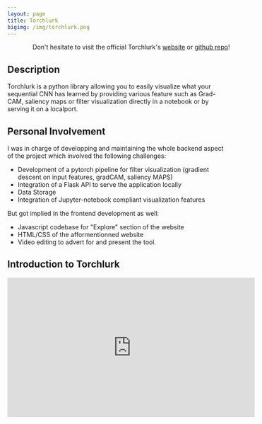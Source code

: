 ```yaml
---
layout: page
title: Torchlurk
bigimg: /img/torchlurk.png
---
```


<p align="right">
Don't hesitate to visit the official Torchlurk's <a href="https://torchlurk.github.io/"> website</a> or <a href="https://torchlurk.github.io/"> github repo</a>!
</p>

## Description
<p>Torchlurk is a python library allowing you to easily visualize what your sequential CNN has learned by providing various feature such as Grad-CAM, saliency maps or filter visualization directly in a notebook or by serving it on a localport.</p>



## Personal Involvement
I was in charge of developping and maintaining the whole backend aspect of the project which involved the following challenges:
* Development of a pytorch pipeline for filter visualization (gradient descent on input features, gradCAM, saliency MAPS)
* Integration of a Flask API to serve the application locally
* Data Storage
* Integration of Jupyter-notebook compliant visualization features

But got implied in the frontend development as well:
* Javascript codebase for "Explore" section of the website
* HTML/CSS of the afformentionned website
* Video editing to advert for and present the tool.

## Introduction to Torchlurk

<iframe width="560" height="315" src="https://www.youtube.com/embed/iRjrnuwGJ9M" frameborder="0" allow="accelerometer; autoplay; encrypted-media; gyroscope; picture-in-picture" allowfullscreen="">
</iframe>